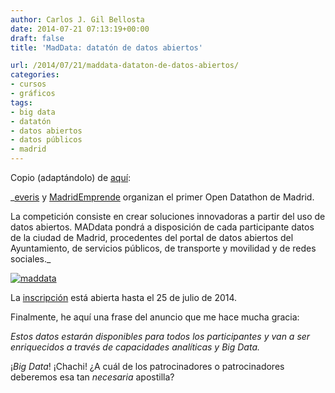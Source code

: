 ```yaml
---
author: Carlos J. Gil Bellosta
date: 2014-07-21 07:13:19+00:00
draft: false
title: 'MadData: datatón de datos abiertos'

url: /2014/07/21/maddata-dataton-de-datos-abiertos/
categories:
- cursos
- gráficos
tags:
- big data
- datatón
- datos abiertos
- datos públicos
- madrid
---
```


Copio (adaptándolo) de [aquí](http://medialab-prado.es/article/maddata):

_[everis](http://www.everis.com/spain/es-ES/inicio/Paginas/inicio.aspx) y [MadridEmprende](http://www.madridemprende.com/) organizan el primer Open Datathon de Madrid.

La competición consiste en crear soluciones innovadoras a partir del uso de datos abiertos. MADdata pondrá a disposición de cada participante datos de la ciudad de Madrid, procedentes del portal de datos abiertos del Ayuntamiento, de servicios públicos, de transporte y movilidad y de redes sociales._

[![maddata](/wp-uploads/2014/07/maddata.png)
](/wp-uploads/2014/07/maddata.png)

La [inscripción](https://www.eventbrite.es/e/entradas-maddata-11446383441?ref=ecount) está abierta hasta el 25 de julio de 2014.

Finalmente, he aquí una frase del anuncio que me hace mucha gracia:

_Estos datos estarán disponibles para todos los participantes y van a ser enriquecidos a través de capacidades analíticas y _Big Data_._

¡_Big Data_! ¡Chachi! ¿A cuál de los patrocinadores o patrocinadores deberemos esa tan _necesaria_ apostilla?
